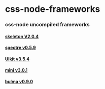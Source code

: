 # css-node-frameworks

### css-node uncompiled frameworks

#### [skeleton V2.0.4](https://github.com/angeal185/css-node-frameworks/skeleton)
#### [spectre v0.5.9](https://github.com/angeal185/css-node-frameworks/spectre)
#### [UIkit v3.5.4](https://github.com/angeal185/css-node-frameworks/UIkit)
#### [mini v3.0.1](https://github.com/angeal185/css-node-frameworks/mini)
#### [bulma v0.9.0](https://github.com/angeal185/css-node-frameworks/bulma)
